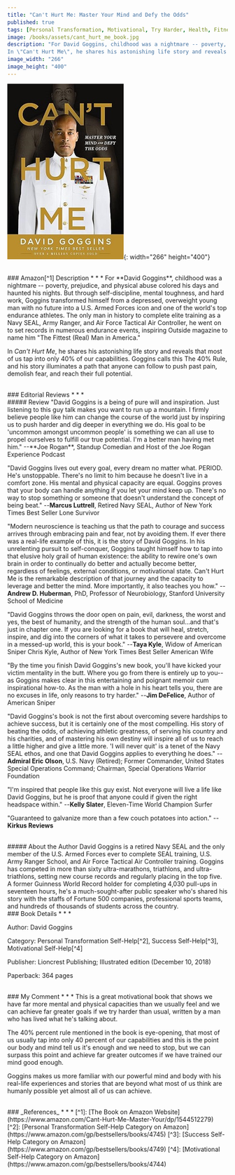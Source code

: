 ```yaml
---
title: "Can't Hurt Me: Master Your Mind and Defy the Odds"
published: true
tags: [Personal Transformation, Motivational, Try Harder, Health, Fitness]
image: /books/assets/cant_hurt_me_book.jpg
description: "For David Goggins, childhood was a nightmare -- poverty, prejudice, and physical abuse colored his days and haunted his nights. But through self-discipline, mental toughness, and hard work, Goggins transformed himself from a depressed, overweight young man with no future into a U.S. Armed Forces icon and one of the world's top endurance athletes. The only man in history to complete elite training as a Navy SEAL, Army Ranger, and Air Force Tactical Air Controller, he went on to set records in numerous endurance events, inspiring Outside magazine to name him \"The Fittest (Real) Man in America.\"
In \"Can't Hurt Me\", he shares his astonishing life story and reveals that most of us tap into only 40% of our capabilities. Goggins calls this The 40% Rule, and his story illuminates a path that anyone can follow to push past pain, demolish fear, and reach their full potential."
image_width: "266"
image_height: "400"
---
```


![](/books/assets/cant_hurt_me_book.jpg){: width="266" height="400"}

<br>
### Amazon[^1] Description
* * *
For **David Goggins**, childhood was a nightmare -- poverty, prejudice, and physical abuse colored his days and haunted his nights. But through self-discipline, mental toughness, and hard work, Goggins transformed himself from a depressed, overweight young man with no future into a U.S. Armed Forces icon and one of the world's top endurance athletes. The only man in history to complete elite training as a Navy SEAL, Army Ranger, and Air Force Tactical Air Controller, he went on to set records in numerous endurance events, inspiring Outside magazine to name him "The Fittest (Real) Man in America."

In *Can't Hurt Me*, he shares his astonishing life story and reveals that most of us tap into only 40% of our capabilities. Goggins calls this The 40% Rule, and his story illuminates a path that anyone can follow to push past pain, demolish fear, and reach their full potential.

<br>
### Editorial Reviews
* * *
<br>
##### Review
"David Goggins is a being of pure will and inspiration. Just listening to this guy talk makes you want to run up a mountain. I firmly believe people like him can change the course of the world just by inspiring us to push harder and dig deeper in everything we do. His goal to be 'uncommon amongst uncommon people' is something we can all use to propel ourselves to fulfill our true potential. I'm a better man having met him." --**Joe Rogan**, Standup Comedian and Host of the Joe Rogan Experience Podcast 

"David Goggins lives out every goal, every dream no matter what. PERIOD. He's unstoppable. There's no limit to him because he doesn't live in a comfort zone. His mental and physical capacity are equal. Goggins proves that your body can handle anything if you let your mind keep up. There's no way to stop something or someone that doesn't understand the concept of being beat." --**Marcus Luttrell**, Retired Navy SEAL, Author of New York Times Best Seller Lone Survivor

"Modern neuroscience is teaching us that the path to courage and success arrives through embracing pain and fear, not by avoiding them. If ever there was a real-life example of this, it is the story of David Goggins. In his unrelenting pursuit to self-conquer, Goggins taught himself how to tap into that elusive holy grail of human existence: the ability to rewire one's own brain in order to continually do better and actually become better, regardless of feelings, external conditions, or motivational state. Can't Hurt Me is the remarkable description of that journey and the capacity to leverage and better the mind. More importantly, it also teaches you how." --**Andrew D. Huberman**, PhD, Professor of Neurobiology, Stanford University School of Medicine 

"David Goggins throws the door open on pain, evil, darkness, the worst and yes, the best of humanity, and the strength of the human soul...and that's just in chapter one. If you are looking for a book that will heal, stretch, inspire, and dig into the corners of what it takes to persevere and overcome in a messed-up world, this is your book." --**Taya Kyle**, Widow of American Sniper Chris Kyle, Author of New York Times Best Seller American Wife 

"By the time you finish David Goggins's new book, you'll have kicked your victim mentality in the butt. Where you go from there is entirely up to you--as Goggins makes clear in this entertaining and poignant memoir cum inspirational how-to. As the man with a hole in his heart tells you, there are no excuses in life, only reasons to try harder." --**Jim DeFelice**, Author of American Sniper 

"David Goggins's book is not the first about overcoming severe hardships to achieve success, but it is certainly one of the most compelling. His story of beating the odds, of achieving athletic greatness, of serving his country and his charities, and of mastering his own destiny will inspire all of us to reach a little higher and give a little more. 'I will never quit' is a tenet of the Navy SEAL ethos, and one that David Goggins applies to everything he does." --**Admiral Eric Olson**, U.S. Navy (Retired); Former Commander, United States Special Operations Command; Chairman, Special Operations Warrior Foundation 

"I'm inspired that people like this guy exist. Not everyone will live a life like David Goggins, but he is proof that anyone could if given the right headspace within." --**Kelly Slater**, Eleven-Time World Champion Surfer

"Guaranteed to galvanize more than a few couch potatoes into action." -- **Kirkus Reviews**

<br>
##### About the Author
David Goggins is a retired Navy SEAL and the only member of the U.S. Armed Forces ever to complete SEAL training, U.S. Army Ranger School, and Air Force Tactical Air Controller training. Goggins has competed in more than sixty ultra-marathons, triathlons, and ultra-triathlons, setting new course records and regularly placing in the top five. A former Guinness World Record holder for completing 4,030 pull-ups in seventeen hours, he's a much-sought-after public speaker who's shared his story with the staffs of Fortune 500 companies, professional sports teams, and hundreds of thousands of students across the country.

<br>
### Book Details
* * *

Author: David Goggins

Category:   Personal Transformation Self-Help[^2], Success Self-Help[^3], Motivational Self-Help[^4]

Publisher: Lioncrest Publishing; Illustrated edition (December 10, 2018)

Paperback: 364 pages

<br>
### My Comment
* * *
This is a great motivational book that shows we have far more mental and physical capacities than we usually feel and we can achieve far greater goals if we try harder than usual, written by a man who has lived what he's talking about.

The 40% percent rule mentioned in the book is eye-opening, that most of us usually tap into only 40 percent of our capabilities and this is the point our body and mind tell us it's enough and we need to stop, but we can surpass this point and achieve far greater outcomes if we have trained our mind good enough.

Goggins makes us more familiar with our powerful mind and body with his real-life experiences and stories that are beyond what most of us think are humanly possible yet almost all of us can achieve.

<br>
### _References_
* * *
[^1]: [The Book on Amazon Website](https://www.amazon.com/Cant-Hurt-Me-Master-Your/dp/1544512279)
[^2]: [Personal Transformation Self-Help Category on Amazon](https://www.amazon.com/gp/bestsellers/books/4745)
[^3]: [Success Self-Help Category on Amazon](https://www.amazon.com/gp/bestsellers/books/4749)
[^4]: [Motivational Self-Help Category on Amazon](https://www.amazon.com/gp/bestsellers/books/4744)